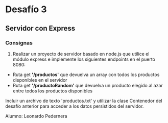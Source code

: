 # Desafío 3
## Servidor con Express

### Consignas

1) Realizar un proyecto de servidor basado en node.js que utilice el módulo express e implemente los siguientes endpoints en el puerto 8080:
- Ruta get **'/productos'** que devuelva un array con todos los productos disponibles en el servidor
- Ruta get **'/productoRandom'** que devuelva un producto elegido al azar entre todos los productos disponibles
  
Incluir un archivo de texto 'productos.txt' y utilizar la clase Contenedor del desafío anterior para acceder a los datos persistidos del servidor.

Alumno: Leonardo Pedernera
